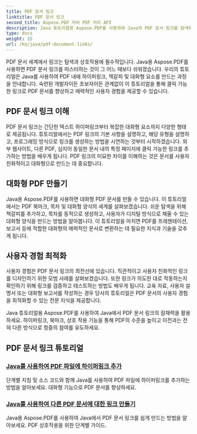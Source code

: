 ```yaml
---
title: PDF 문서 링크
linktitle: PDF 문서 링크
second_title: Aspose.PDF 자바 PDF 처리 API
description: Java 튜토리얼용 Aspose.PDF를 사용하여 Java의 PDF 문서 링크를 탐색하세요. 하이퍼링크, 북마크, 대화형 PDF를 손쉽게 생성하세요.
type: docs
weight: 15
url: /ko/java/pdf-document-links/
---
```


PDF 문서 세계에서 링크는 탐색과 상호작용에 필수적입니다. Java용 Aspose.PDF를 사용하면 PDF 문서 링크를 마스터하는 것이 그 어느 때보다 쉬워졌습니다. 우리의 튜토리얼은 Java를 사용하여 PDF 내에 하이퍼링크, 책갈피 및 대화형 요소를 만드는 과정을 안내합니다. 숙련된 개발자이든 초보자이든 관계없이 이 튜토리얼을 통해 클릭 가능한 링크로 PDF 문서를 향상하고 매력적인 사용자 경험을 제공할 수 있습니다.

## PDF 문서 링크 이해

PDF 문서 링크는 간단한 텍스트 하이퍼링크부터 복잡한 대화형 요소까지 다양한 형태로 제공됩니다. 튜토리얼에서는 PDF 링크의 기본 사항을 설명하고, 해당 유형을 설명하고, 프로그래밍 방식으로 링크를 생성하는 방법을 시연하는 것부터 시작하겠습니다. 외부 웹사이트, 다른 PDF, 심지어 동일한 문서 내의 특정 페이지에 클릭 가능한 링크를 추가하는 방법을 배우게 됩니다. PDF 링크의 미묘한 차이를 이해하는 것은 문서를 사용자 친화적이고 대화형으로 만드는 데 중요합니다.

## 대화형 PDF 만들기

Java용 Aspose.PDF를 사용하면 대화형 PDF 문서를 만들 수 있습니다. 이 튜토리얼에서는 PDF 북마크, 목차 및 대화형 양식의 세계를 살펴보겠습니다. 쉬운 탐색을 위해 책갈피를 추가하고, 목차를 동적으로 생성하고, 사용자가 디지털 방식으로 채울 수 있는 대화형 양식을 만드는 방법을 알아봅니다. 이 튜토리얼을 마치면 PDF를 프레젠테이션, 보고서 등에 적합한 대화형의 매력적인 문서로 변환하는 데 필요한 지식과 기술을 갖추게 됩니다.

## 사용자 경험 최적화

사용자 경험은 PDF 문서 링크의 최전선에 있습니다. 직관적이고 사용자 친화적인 링크를 디자인하기 위한 모범 사례를 살펴보겠습니다. 또한 링크가 의도한 대로 작동하는지 확인하기 위해 링크를 검증하고 테스트하는 방법도 배우게 됩니다. 교육 자료, 사용자 설명서 또는 대화형 보고서를 작성하는 경우 당사의 튜토리얼은 PDF 문서의 사용자 경험을 최적화할 수 있는 전문 지식을 제공합니다.

Java 튜토리얼용 Aspose.PDF를 사용하여 Java에서 PDF 문서 링크의 잠재력을 활용하세요. 하이퍼링크, 북마크, 상호 작용 기능을 통해 PDF의 수준을 높이고 이전과는 전혀 다른 방식으로 청중의 참여를 유도하세요.

## PDF 문서 링크 튜토리얼
### [Java를 사용하여 PDF 파일에 하이퍼링크 추가](./add-hyperlink-in-pdf-file-using-java/)
단계별 지침 및 소스 코드와 함께 Java를 사용하여 PDF 파일에 하이퍼링크를 추가하는 방법을 알아보세요. 대화형 기능으로 PDF 문서를 향상하세요.
### [Java를 사용하여 다른 PDF 문서에 대한 링크 만들기](./create-a-link-to-another-pdf-document-using-java/)
Java용 Aspose.PDF를 사용하여 Java에서 PDF 문서 링크를 쉽게 만드는 방법을 알아보세요. PDF 상호작용을 위한 단계별 가이드.